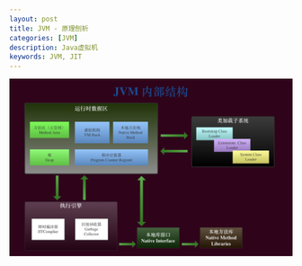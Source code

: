 ```yaml
---
layout: post
title: JVM - 原理刨析
categories: [JVM]
description: Java虚拟机
keywords: JVM, JIT
---
```



![](images/java/jvm-neibujiegoutu-001.png)
